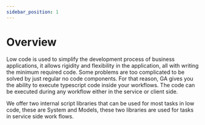 ```yaml
---
sidebar_position: 1
---
```


# Overview

Low code is used to simplify the development process of business applications, it allows rigidity and flexibility in the application, all with writing the minimum required code. Some problems are too complicated to be solved by just regular no code components. For that reason, GA gives you the ability to execute typescript code inside your workflows. The code can be executed during any workflow either in the service or client side.

We offer two internal script libraries that can be used for most tasks in low code, these are System and Models, these two libraries are used for tasks in service side work flows.
